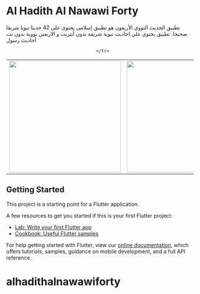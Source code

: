 # Al Hadith Al Nawawi Forty

تطبيق الحديث النووي الأربعون هو تطبيق إسلامى يحتوى على 42 حديثا نبويا شريفا صحيحا.
تطبيق يحتوي علي احاديث نبوية شريفة بدون أنترنت و الاربعين نووية بدون نت
أحاديث رسول

<div style="text-align: center">
    <table>
        <tr>
            <td style="text-align: center">
                    <img src="https://github.com/djamelzerrouki/alhadithalnawawiforty/blob/master/assets/captr/Screenshot_1587805603.png" width="300"/>
           </td>            
            <td style="text-align: center">   
                     <img src="https://github.com/djamelzerrouki/alhadithalnawawiforty/blob/master/assets/captr/Screenshot_1587805597.png" width="300"/>
            </td>
         
      </tr>
      
      
      
  </table>
  </div>

## Getting Started

This project is a starting point for a Flutter application.

A few resources to get you started if this is your first Flutter project:

- [Lab: Write your first Flutter app](https://flutter.dev/docs/get-started/codelab)
- [Cookbook: Useful Flutter samples](https://flutter.dev/docs/cookbook)

For help getting started with Flutter, view our
[online documentation](https://flutter.dev/docs), which offers tutorials,
samples, guidance on mobile development, and a full API reference.
# alhadithalnawawiforty
